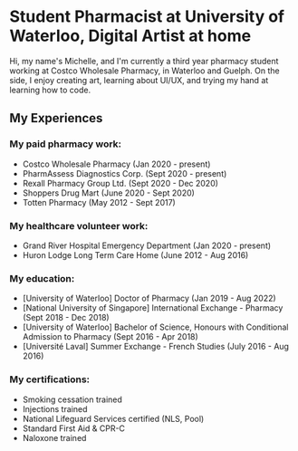 # Student Pharmacist at University of Waterloo, Digital Artist at home

Hi, my name's Michelle, and I'm currently a third year pharmacy student working at Costco Wholesale Pharmacy, in Waterloo and Guelph. On the side, I enjoy creating art, learning about UI/UX, and trying my hand at learning how to code.


## My Experiences

### My paid pharmacy work:

- Costco Wholesale Pharmacy (Jan 2020 - present)
- PharmAssess Diagnostics Corp. (Sept 2020 - present)
- Rexall Pharmacy Group Ltd. (Sept 2020 - Dec 2020)
- Shoppers Drug Mart (June 2020 - Sept 2020)
- Totten Pharmacy (May 2012 - Sept 2017)


### My healthcare volunteer work:

- Grand River Hospital Emergency Department (Jan 2020 - present)
- Huron Lodge Long Term Care Home (June 2012 - Aug 2016)


### My education:

- [University of Waterloo] Doctor of Pharmacy (Jan 2019 - Aug 2022)
- [National University of Singapore] International Exchange - Pharmacy (Sept 2018 - Dec 2018)
- [University of Waterloo] Bachelor of Science, Honours with Conditional Admission to Pharmacy (Sept 2016 - Apr 2018)
- [Université Laval] Summer Exchange - French Studies (July 2016 - Aug 2016)

### My certifications:

- Smoking cessation trained
- Injections trained
- National Lifeguard Services certified (NLS, Pool)
- Standard First Aid & CPR-C
- Naloxone trained